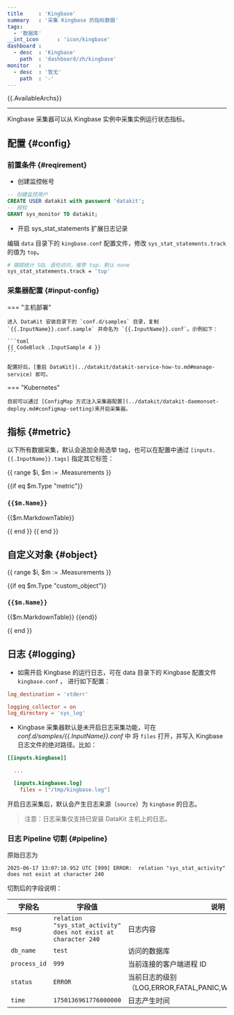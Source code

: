 ```yaml
---
title     : 'Kingbase'
summary   : '采集 Kingbase 的指标数据'
tags:
  - '数据库'
__int_icon      : 'icon/kingbase'
dashboard :
  - desc  : 'Kingbase'
    path  : 'dashboard/zh/kingbase'
monitor   :
  - desc  : '暂无'
    path  : '-'
---
```


{{.AvailableArchs}}

---

Kingbase 采集器可以从 Kingbase 实例中采集实例运行状态指标。

## 配置 {#config}

### 前置条件 {#reqirement}

- 创建监控帐号

```sql
-- 创建监控用户
CREATE USER datakit with password 'datakit';
-- 授权
GRANT sys_monitor TO datakit;
```

- 开启 sys_stat_statements 扩展日志记录

编辑 `data` 目录下的 `kingbase.conf` 配置文件，修改 `sys_stat_statements.track` 的值为 `top`。

```bash
# 跟踪统计 SQL 语句访问，推荐 top，默认 none
sys_stat_statements.track = 'top'
```

### 采集器配置 {#input-config}

<!-- markdownlint-disable MD046 -->
=== "主机部署"

    进入 DataKit 安装目录下的 `conf.d/samples` 目录，复制 `{{.InputName}}.conf.sample` 并命名为 `{{.InputName}}.conf`。示例如下：

    ```toml
    {{ CodeBlock .InputSample 4 }}
    ```

    配置好后，[重启 DataKit](../datakit/datakit-service-how-to.md#manage-service) 即可。

=== "Kubernetes"

    目前可以通过 [ConfigMap 方式注入采集器配置](../datakit/datakit-daemonset-deploy.md#configmap-setting)来开启采集器。
<!-- markdownlint-enable -->

## 指标 {#metric}

以下所有数据采集，默认会追加全局选举 tag，也可以在配置中通过 `[inputs.{{.InputName}}.tags]` 指定其它标签：

{{ range $i, $m := .Measurements }}

{{if eq $m.Type "metric"}}

### `{{$m.Name}}`

{{$m.MarkdownTable}}

{{ end }}
{{ end }}

## 自定义对象 {#object}

{{ range $i, $m := .Measurements }}

{{if eq $m.Type "custom_object"}}

### `{{$m.Name}}`

{{$m.MarkdownTable}}
{{end}}

{{ end }}

## 日志 {#logging}

- 如需开启 Kingbase 的运行日志，可在 data 目录下的 Kingbase 配置文件 `kingbase.conf` ， 进行如下配置：

```toml
log_destination = 'stderr'

logging_collector = on
log_directory = 'sys_log'
```

- Kingbase 采集器默认是未开启日志采集功能，可在 *conf.d/samples/{{.InputName}}.conf* 中 将 `files` 打开，并写入 Kingbase 日志文件的绝对路径。比如：

```toml
[[inputs.kingbase]]

  ...

  [inputs.kingbases.log]
    files = ["/tmp/kingbase.log"]
```

开启日志采集后，默认会产生日志来源（`source`）为 `kingbase` 的日志。

> 注意：日志采集仅支持已安装 DataKit 主机上的日志。

### 日志 Pipeline 切割 {#pipeline}

原始日志为

``` log
2025-06-17 13:07:10.952 UTC [999] ERROR:  relation "sys_stat_activity" does not exist at character 240
```

切割后的字段说明：

| 字段名              | 字段值                                                           | 说明                                                       |
| ---                | ---                                                              | ---                                                        |
| `msg`              | `relation "sys_stat_activity" does not exist at character 240`   | 日志内容                                                    |
| `db_name`          | `test`                                                           | 访问的数据库                                                |
| `process_id`       | `999`                                                            | 当前连接的客户端进程 ID                                      |
| `status`           | `ERROR`                                                          | 当前日志的级别（LOG,ERROR,FATAL,PANIC,WARNING,NOTICE,INFO）  |
| `time`             | `1750136961776000000`                                            | 日志产生时间                                                |
